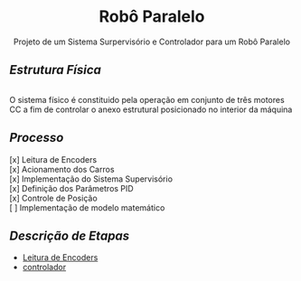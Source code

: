 <h1 align='center'>Robô Paralelo</h1>
<p align='center'>Projeto de um Sistema Surpervisório e Controlador para um Robô Paralelo</p>

<h2><i>Estrutura Física</i></h2>
<img>
<p>O sistema físico é constituido pela operação em conjunto de três motores CC a fim de controlar o anexo estrutural posicionado no interior da máquina</p>

<h2><i>Processo</i></h2>
<span>[x] Leitura de Encoders</span><br>
<span>[x] Acionamento dos Carros</span><br>
<span>[x] Implementação do Sistema Supervisório</span><br>
<span>[x] Definição dos Parâmetros PID</span><br>
<span>[x] Controle de Posição</span><br>
<span>[ ] Implementação de modelo matemático</span><br>

<h2><i>Descrição de Etapas</i></h2>
<ul>
  <li>
    <a href='./BIBLIOTECAS/ENCODER'>Leitura de Encoders</a>
  </li>
  <li>
    <a href='./Controlador'>controlador</a>
    <p></p>
  </li>
<ul>

